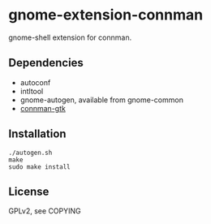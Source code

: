 gnome-extension-connman
=======================

gnome-shell extension for connman.

Dependencies
------------

 * autoconf
 * intltool
 * gnome-autogen, available from gnome-common
 * [connman-gtk](https://github.com/jgke/connman-gtk)

Installation
------------

	./autogen.sh
	make
	sudo make install

License
-------

GPLv2, see COPYING
